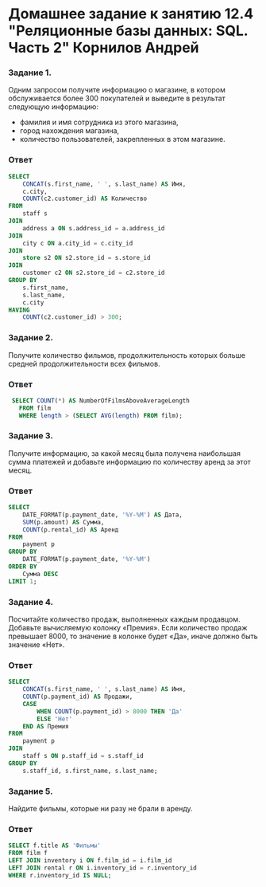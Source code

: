 # Домашнее задание к занятию 12.4 "Реляционные базы данных: SQL. Часть 2" Корнилов Андрей



### Задание 1.

Одним запросом получите информацию о магазине, в котором обслуживается более 300 покупателей и выведите в результат следующую информацию: 
- фамилия и имя сотрудника из этого магазина,
- город нахождения магазина,
- количество пользователей, закрепленных в этом магазине.
### Ответ
```sql
SELECT 
    CONCAT(s.first_name, ' ', s.last_name) AS Имя, 
    c.city,  
    COUNT(c2.customer_id) AS Количество
FROM 
    staff s 
JOIN 
    address a ON s.address_id = a.address_id 
JOIN 
    city c ON a.city_id = c.city_id 
JOIN 
    store s2 ON s2.store_id = s.store_id 
JOIN 
    customer c2 ON s2.store_id = c2.store_id 
GROUP BY 
    s.first_name, 
    s.last_name, 
    c.city 
HAVING 
    COUNT(c2.customer_id) > 300;
```


### Задание 2.

Получите количество фильмов, продолжительность которых больше средней продолжительности всех фильмов.
### Ответ
```sql
 SELECT COUNT(*) AS NumberOfFilmsAboveAverageLength 
   FROM film 
   WHERE length > (SELECT AVG(length) FROM film);
```
### Задание 3.

Получите информацию, за какой месяц была получена наибольшая сумма платежей и добавьте информацию по количеству аренд за этот месяц.
### Ответ
```sql
SELECT 
    DATE_FORMAT(p.payment_date, '%Y-%M') AS Дата, 
    SUM(p.amount) AS Сумма, 
    COUNT(p.rental_id) AS Аренд
FROM 
    payment p 
GROUP BY 
    DATE_FORMAT(p.payment_date, '%Y-%M')
ORDER BY 
    Сумма DESC
LIMIT 1;
```

### Задание 4.

Посчитайте количество продаж, выполненных каждым продавцом. Добавьте вычисляемую колонку «Премия». Если количество продаж превышает 8000, то значение в колонке будет «Да», иначе должно быть значение «Нет».
### Ответ
```sql
SELECT 
    CONCAT(s.first_name, ' ', s.last_name) AS Имя, 
    COUNT(p.payment_id) AS Продажи, 
    CASE
        WHEN COUNT(p.payment_id) > 8000 THEN 'Да'
        ELSE 'Нет'
    END AS Премия
FROM 
    payment p 
JOIN 
    staff s ON p.staff_id = s.staff_id 
GROUP BY 
    s.staff_id, s.first_name, s.last_name;
```

### Задание 5.

Найдите фильмы, которые ни разу не брали в аренду.
### Ответ
```sql
SELECT f.title AS 'Фильмы'
FROM film f
LEFT JOIN inventory i ON f.film_id = i.film_id
LEFT JOIN rental r ON i.inventory_id = r.inventory_id
WHERE r.inventory_id IS NULL;
```
